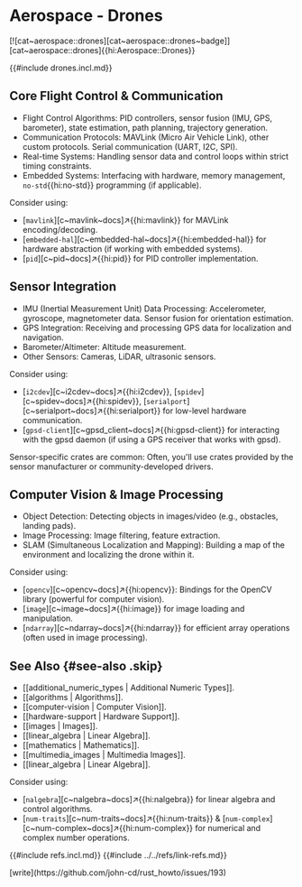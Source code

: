 # Aerospace - Drones

[![cat~aerospace::drones][cat~aerospace::drones~badge]][cat~aerospace::drones]{{hi:Aerospace::Drones}}

{{#include drones.incl.md}}

## Core Flight Control & Communication

- Flight Control Algorithms: PID controllers, sensor fusion (IMU, GPS, barometer), state estimation, path planning, trajectory generation.
- Communication Protocols: MAVLink (Micro Air Vehicle Link), other custom protocols. Serial communication (UART, I2C, SPI).
- Real-time Systems: Handling sensor data and control loops within strict timing constraints.
- Embedded Systems: Interfacing with hardware, memory management, `no-std`{{hi:no-std}} programming (if applicable).

Consider using:

- [`mavlink`][c~mavlink~docs]↗{{hi:mavlink}} for MAVLink encoding/decoding.
- [`embedded-hal`][c~embedded-hal~docs]↗{{hi:embedded-hal}} for hardware abstraction (if working with embedded systems).
- [`pid`][c~pid~docs]↗{{hi:pid}} for PID controller implementation.

## Sensor Integration

- IMU (Inertial Measurement Unit) Data Processing: Accelerometer, gyroscope, magnetometer data. Sensor fusion for orientation estimation.
- GPS Integration: Receiving and processing GPS data for localization and navigation.
- Barometer/Altimeter: Altitude measurement.
- Other Sensors: Cameras, LiDAR, ultrasonic sensors.

Consider using:

- [`i2cdev`][c~i2cdev~docs]↗{{hi:i2cdev}}, [`spidev`][c~spidev~docs]↗{{hi:spidev}}, [`serialport`][c~serialport~docs]↗{{hi:serialport}} for low-level hardware communication.
- [`gpsd-client`][c~gpsd_client~docs]↗{{hi:gpsd-client}} for interacting with the gpsd daemon (if using a GPS receiver that works with gpsd).

Sensor-specific crates are common: Often, you'll use crates provided by the sensor manufacturer or community-developed drivers.

## Computer Vision & Image Processing

- Object Detection: Detecting objects in images/video (e.g., obstacles, landing pads).
- Image Processing: Image filtering, feature extraction.
- SLAM (Simultaneous Localization and Mapping): Building a map of the environment and localizing the drone within it.

Consider using:

- [`opencv`][c~opencv~docs]↗{{hi:opencv}}: Bindings for the OpenCV library (powerful for computer vision).
- [`image`][c~image~docs]↗{{hi:image}} for image loading and manipulation.
- [`ndarray`][c~ndarray~docs]↗{{hi:ndarray}} for efficient array operations (often used in image processing).

## See Also {#see-also .skip}

- [[additional_numeric_types | Additional Numeric Types]].
- [[algorithms | Algorithms]].
- [[computer-vision | Computer Vision]].
- [[hardware-support | Hardware Support]].
- [[images | Images]].
- [[linear_algebra | Linear Algebra]].
- [[mathematics | Mathematics]].
- [[multimedia_images | Multimedia Images]].
- [[linear_algebra | Linear Algebra]].

Consider using:

- [`nalgebra`][c~nalgebra~docs]↗{{hi:nalgebra}} for linear algebra and control algorithms.
- [`num-traits`][c~num-traits~docs]↗{{hi:num-traits}} & [`num-complex`][c~num-complex~docs]↗{{hi:num-complex}} for numerical and complex number operations.

{{#include refs.incl.md}}
{{#include ../../refs/link-refs.md}}

<div class="hidden">
[write](https://github.com/john-cd/rust_howto/issues/193)
</div>
